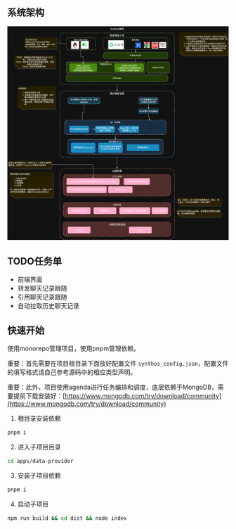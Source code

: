 ## 系统架构

![alt text](Synthos架构7.drawio.png)

## TODO任务单

- 前端界面
- 转发聊天记录跟随
- 引用聊天记录跟随
- 自动拉取历史聊天记录

## 快速开始

使用monorepo管理项目，使用pnpm管理依赖。

重要：首先需要在项目根目录下面放好配置文件 `synthos_config.json`，配置文件的填写格式请自己参考源码中的相应类型声明。

重要：此外，项目使用agenda进行任务编排和调度，底层依赖于MongoDB，需要提前下载安装好：[https://www.mongodb.com/try/download/community](https://www.mongodb.com/try/download/community)

1. 根目录安装依赖

```bash
pnpm i
```

2. 进入子项目目录

```bash
cd apps/data-provider
```

3. 安装子项目依赖

```bash
pnpm i
```

4. 启动子项目

```bash
npm run build && cd dist && node index
```

